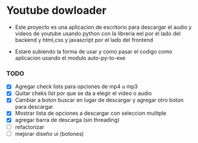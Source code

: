 # Youtube dowloader

* Este proyecto es una aplicacion de escritorio para descargar el audio y videos de youtube usando python con la libreria eel por el lado del backend y html,css y javascript por el lado del frontend

* Estare subiendo la forma de usar y como pasar el codigo como aplicacion usando el modulo auto-py-to-exe

### TODO

- [x] Agregar check lists para opciones de mp4 u mp3
- [x] Quitar cheks list por que se da a elegir el video o audio
- [x] Cambiar a boton buscar en lugar de descargar y agregar otro boton para descargar
- [x] Mostrar lista de opciones a descargar con seleccion mulitple
- [x] agregar barra de descarga (sin threading)
- [ ] refactorizar
- [ ] mejorar diseño ui (botones)
